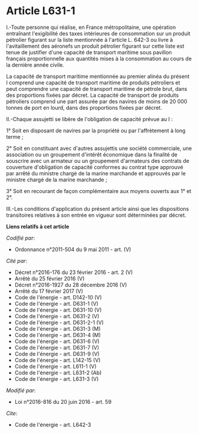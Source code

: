 # Article L631-1

I.-Toute personne qui réalise, en France métropolitaine, une opération entraînant l'exigibilité des taxes intérieures de
consommation sur un produit pétrolier figurant sur la liste mentionnée à l'article L. 642-3 ou livre à l'avitaillement des
aéronefs un produit pétrolier figurant sur cette liste est tenue de justifier d'une capacité de transport maritime sous
pavillon français proportionnelle aux quantités mises à la consommation au cours de la dernière année civile. 

La capacité de transport maritime mentionnée au premier alinéa du présent I comprend une capacité de transport maritime de
produits pétroliers et peut comprendre une capacité de transport maritime de pétrole brut, dans des proportions fixées par
décret. La capacité de transport de produits pétroliers comprend une part assurée par des navires de moins de 20 000 tonnes
de port en lourd, dans des proportions fixées par décret.

II.-Chaque assujetti se libère de l'obligation de capacité prévue au I : 

1° Soit en disposant de navires par la propriété ou par l'affrètement à long terme ; 

2° Soit en constituant avec d'autres assujettis une société commerciale, une association ou un groupement d'intérêt
économique dans la finalité de souscrire avec un armateur ou un groupement d'armateurs des contrats de couverture
d'obligation de capacité conformes au contrat type approuvé par arrêté du ministre chargé de la marine marchande et approuvés
par le ministre chargé de la marine marchande ;

3° Soit en recourant de façon complémentaire aux moyens ouverts aux 1° et 2°. 

III.-Les conditions d'application du présent article ainsi que les dispositions transitoires relatives à son entrée en
vigueur sont déterminées par décret.

**Liens relatifs à cet article**

_Codifié par_:

  - Ordonnance n°2011-504 du 9 mai 2011 - art. (V)

_Cité par_:

  - Décret n°2016-176 du 23 février 2016 - art. 2 (V)
  - Arrêté du 25 février 2016 (V)
  - Décret n°2016-1927 du 28 décembre 2016 (V)
  - Arrêté du 17 février 2017 (V)
  - Code de l'énergie - art. D142-10 (V)
  - Code de l'énergie - art. D631-1 (V)
  - Code de l'énergie - art. D631-10 (V)
  - Code de l'énergie - art. D631-2 (V)
  - Code de l'énergie - art. D631-2-1 (V)
  - Code de l'énergie - art. D631-3 (M)
  - Code de l'énergie - art. D631-4 (M)
  - Code de l'énergie - art. D631-6 (V)
  - Code de l'énergie - art. D631-7 (V)
  - Code de l'énergie - art. D631-9 (V)
  - Code de l'énergie - art. L142-15 (V)
  - Code de l'énergie - art. L611-1 (V)
  - Code de l'énergie - art. L631-2 (Ab)
  - Code de l'énergie - art. L631-3 (V)

_Modifié par_:

  - Loi n°2016-816 du 20 juin 2016 - art. 59

_Cite_:

  - Code de l'énergie - art. L642-3
